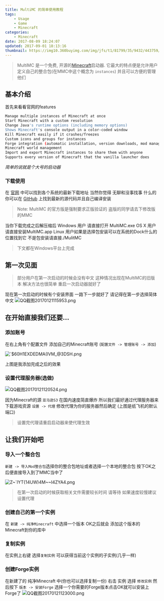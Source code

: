 ```yaml
---
title: MultiMC 的简单使用教程
tags: 
    - Usage
    - Game
    - Minecraft
categories:
    - Minecraft
date: 2017-08-09 18:24:07
updated: 2017-09-01 18:13:16
thumbnail: https://img10.360buyimg.com/img/jfs/t1/81799/35/9432/443759/5d73b679E1be8972e/a6c05b9083ded0af.png
---
```

> MultiMC 是一个免费, 开源的[Minecraft](https://minecraft.net/zh-hans/)启动器. 它最大的特点便是允许用户定义自己的整合包(在MMC中这个概念为 `instances`) 并且可以方便的管理他们

<!--more-->

## 基本介绍
首先来看看官网的features
```bash
Manage multiple instances of Minecraft at once
Start Minecraft with a custom resolution
Change Java's runtime options (including memory options)
Shows Minecraft's console output in a color-coded window
Kill Minecraft easily if it crashes/freezes
Custom icons and groups for instances
Forge integration (automatic installation, version downloads, mod management)
Minecraft world management
Import and export Minecraft instances to share them with anyone
Supports every version of Minecraft that the vanilla launcher does
```
*简单的说就是个大号的启动器*
### 下载使用
在 [官网](https://multimc.org/) 中可以找到各个系统的最新下载地址
当然你觉得 无聊和没事找事 什么的 你可以在 
[GitHub](https://github.com/MultiMC/MultiMC5) 上找到最新的源代码并且自己编译安装
> Note: MultiMC 的官方版是强制要求正版验证的 盗版的同学请去下修改版的MMC

当你下载完成之后解压缩后
Windows 用户 请直接打开 MultiMC.exe
OS X 用户请直接安装MultiMC.app
Linux 用户如果是选择包安装可以在系统的Dock什么的位置找到它 
不是包安装请直接./MulitMC
> 下文都在Windows平台上完成
## 第一次见面
> 部分用户在第一次启动的时候会没有中文 这种情况出现在MultiMC的旧版本 
解决方法也很简单 重启一次启动器就好了

现在第一次启动的时候有个安装界面 一路下一步就好了 请记得在第一步选择简体中文
![QQ截图20170121115953.png][1]
## 在开始直接我们还要...
### 添加账号
在右上角有个配置文件 添加自己的Minecraft账号 (`配置文件 -> 管理账号 -> 添加`)

![`$60H1EXDEDMA(IVM_@3DSH.png][2]

上图是我添加完成之后的效果

### 设置代理服务器(选做)
![QQ截图20170121120524.png][3]

因为Minecraft的源 `亚马逊S3` 在国内速度简直爆炸 
所以我们最好通过代理服务器来下载游戏资源
`设置 -> 代理` 修改代理为你的服务器然后确定 (上图是纸飞机的默认端口)
> 设置完代理请重启启动器来使代理生效


## 让我们开始吧
### 导入一个整合包
`新建 -> 导入Mod整合包`选择你的整合包地址或者选择一个本地的整合包 
按下OK之后便直接导入到了MMC当中了

![Z~`IYT{14UW)4M~~I4ZYA4.png][4]

> 在第一次启动的时候获取相关文件需要较长时间 请等待 如果速度较慢建议设置代理

### 创建自己的第一个实例
在 `新建 -> 纯净Minecraft` 中选择一个版本 OK之后就会 
添加这个版本的Minecraft到你的库中

### 复制实例
在实例上右键 选择`复制实例` 可以获得当前这个实例的子实例(几乎一样)

### 创建Forge实例
在新建了的 纯净Minecraft 中(你也可以选择复制一份)
右击 实例 选择 `修改实例`
然后按下 `版本 -> 安装Forge` 选择一个你需要的Forge版本点击OK就可以安装上Forge了
![QQ截图20170121123000.png][5]


  [1]: https://publish.indexyz.me/images/2017/01/974912626.png
  [2]: https://publish.indexyz.me/images/2017/01/1111769254.png
  [3]: https://publish.indexyz.me/images/2017/01/4198598707.png
  [4]: https://publish.indexyz.me/images/2017/01/4269960964.png
  [5]: https://publish.indexyz.me/images/2017/01/4219265299.png

